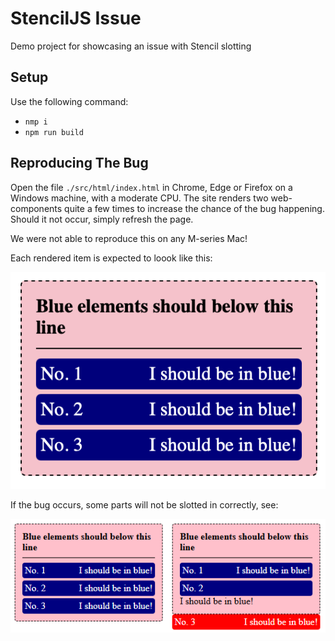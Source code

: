 # StencilJS Issue

Demo project for showcasing an issue with Stencil slotting

## Setup

Use the following command:

- `nmp i`
- `npm run build`

## Reproducing The Bug

Open the file `./src/html/index.html` in Chrome, Edge or Firefox on a Windows machine, with a moderate CPU. The site renders two web-components quite a few times to increase the chance of the bug happening. Should it not occur, simply refresh the page.

We were not able to reproduce this on any M-series Mac!

Each rendered item is expected to loook like this:

![plot](./res/expected.png)

If the bug occurs, some parts will not be slotted in correctly, see:

![plot](./res/failure.png)

